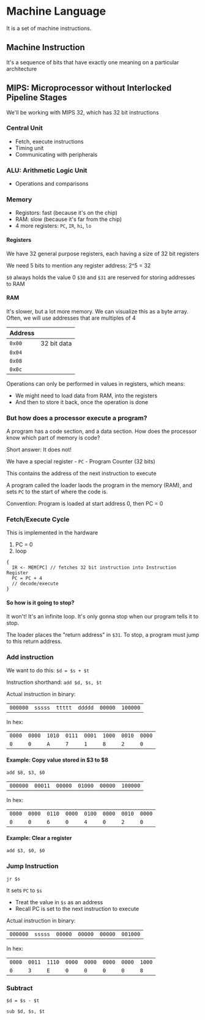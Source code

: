 # Machine Language

It is a set of machine instructions.

## Machine Instruction

It's a sequence of bits that have exactly one meaning on a particular architecture

## MIPS: Microprocessor without Interlocked Pipeline Stages

We'll be working with MIPS 32, which has 32 bit instructions

### Central Unit

- Fetch, execute instructions
- Timing unit
- Communicating with peripherals

### ALU: Arithmetic Logic Unit

- Operations and comparisons

### Memory

- Registors: fast (because it's on the chip)
- RAM: slow (because it's far from the chip)
- 4 more registers: `PC`, `IR`, `hi`, `lo`

#### Registers

We have 32 general purpose registers, each having a size of 32 bit registers

We need 5 bits to mention any register address: 2^5 = 32

`$0` always holds the value 0
`$30` and `$31` are reserved for storing addresses to RAM

#### RAM

It's slower, but a lot more memory. We can visualize this as a byte array. Often, we will use addresses that are multiples of 4

|Address||
|--|--|
|`0x00`|32 bit data|
|`0x04`||
|`0x08`||
|`0x0c`||

Operations can only be performed in values in registers, which means:

- We might need to load data from RAM, into the registers
- And then to store it back, once the operation is done

### But how does a processor execute a program?

A program has a code section, and a data section. How does the processor know which part of memory is code?

Short answer: It does not!

We have a special register - `PC` - Program Counter (32 bits)

This contains the address of the next instruction to execute

A program called the loader laods the program in the memory (RAM), and sets `PC` to the start of where the code is.

Convention: Program is loaded at start address 0, then PC = 0

### Fetch/Execute Cycle

This is implemented in the hardware

1. PC = 0
2. loop
```
{
  IR <- MEM[PC] // fetches 32 bit instruction into Instruction Register
  PC = PC + 4
  // decode/execute
}
```

#### So how is it going to stop?

It won't! It's an infinite loop. It's only gonna stop when our program tells it to stop.

The loader places the "return address" in `$31`. To stop, a program must jump to this return address.

### Add instruction

We want to do this: `$d = $s + $t`

Instruction shorthand: `add $d, $s, $t`

Actual instruction in binary:

|||||||
|--|--|--|--|--|--|
|`000000`|`sssss`|`ttttt`|`ddddd`|`00000`|`100000`|

In hex:

|||||||||
|--|--|--|--|--|--|--|--|
|`0000`|`0000`|`1010`|`0111`|`0001`|`1000`|`0010`|`0000`|
|`0`|`0`|`A`|`7`|`1`|`8`|`2`|`0`|

#### Example: Copy value stored in $3 to $8

`add $8, $3, $0`

|||||||
|--|--|--|--|--|--|
|`000000`|`00011`|`00000`|`01000`|`00000`|`100000`|

In hex:

|||||||||
|--|--|--|--|--|--|--|--|
|`0000`|`0000`|`0110`|`0000`|`0100`|`0000`|`0010`|`0000`|
|`0`|`0`|`6`|`0`|`4`|`0`|`2`|`0`|

#### Example: Clear a register

`add $3, $0, $0`

### Jump Instruction

`jr $s`

It sets `PC` to `$s`

- Treat the value in `$s` as an address
- Recall PC is set to the next instruction to execute

Actual instruction in binary:

|||||||
|--|--|--|--|--|--|
|`000000`|`sssss`|`00000`|`00000`|`00000`|`001000`|

In hex:

|||||||||
|--|--|--|--|--|--|--|--|
|`0000`|`0011`|`1110`|`0000`|`0000`|`0000`|`0000`|`1000`|
|`0`|`3`|`E`|`0`|`0`|`0`|`0`|`8`|

### Subtract

`$d = $s - $t`

`sub $d, $s, $t`
